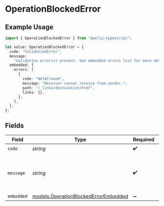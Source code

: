 # OperationBlockedError

## Example Usage

```typescript
import { OperationBlockedError } from "dwolla-typescript";

let value: OperationBlockedError = {
  code: "ValidationError",
  message:
    "Validation error(s) present. See embedded errors list for more details.",
  embedded: {
    errors: [
      {
        code: "NotAllowed",
        message: "Receiver cannot receive from sender.",
        path: "/_links/destination/href",
        links: {},
      },
    ],
  },
};
```

## Fields

| Field                                                                              | Type                                                                               | Required                                                                           | Description                                                                        | Example                                                                            |
| ---------------------------------------------------------------------------------- | ---------------------------------------------------------------------------------- | ---------------------------------------------------------------------------------- | ---------------------------------------------------------------------------------- | ---------------------------------------------------------------------------------- |
| `code`                                                                             | *string*                                                                           | :heavy_check_mark:                                                                 | N/A                                                                                | ValidationError                                                                    |
| `message`                                                                          | *string*                                                                           | :heavy_check_mark:                                                                 | N/A                                                                                | Validation error(s) present. See embedded errors list for more details.            |
| `embedded`                                                                         | [models.OperationBlockedErrorEmbedded](../models/operationblockederrorembedded.md) | :heavy_minus_sign:                                                                 | N/A                                                                                |                                                                                    |